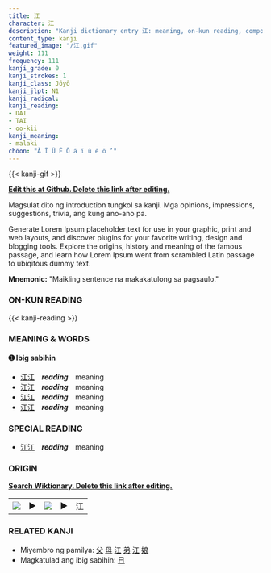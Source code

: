 ```yaml
---
title: 江
character: 江
description: "Kanji dictionary entry 江: meaning, on-kun reading, compounds, origin, related kanji"
content_type: kanji
featured_image: "/江.gif"
weight: 111
frequency: 111
kanji_grade: 0
kanji_strokes: 1
kanji_class: Jōyō
kanji_jlpt: N1
kanji_radical: 
kanji_reading: 
- DAI
- TAI
- oo-kii
kanji_meaning:
- malaki
chōon: "Ā Ī Ū Ē Ō ā ī ū ē ō ’"
---
```

[//]: # (Don't edit the line below. Kanji animated GIF code is automatically generated.)
{{< kanji-gif >}}

[//]: # (Edit below this line.)

**[Edit this at Github. Delete this link after editing.](https://github.com/tim0g/tim/tree/main/content/kanji/江/index.md)**

Magsulat dito ng introduction tungkol sa kanji. Mga opinions, impressions, suggestions, trivia, ang kung ano-ano pa.

Generate Lorem Ipsum placeholder text for use in your graphic, print and web layouts, and discover plugins for your favorite writing, design and blogging tools. Explore the origins, history and meaning of the famous passage, and learn how Lorem Ipsum went from scrambled Latin passage to ubiqitous dummy text.
 
**Mnemonic:** "Maikling sentence na makakatulong sa pagsaulo."

### ON-KUN READING

[//]: # (Don't edit the line below. ON-KUN READING code is automatically generated.)
{{< kanji-reading >}}

### MEANING & WORDS

#### ➊ **Ibig sabihin**
  - [江](../江)[江](../江)　***reading***　meaning
  - [江](../江)[江](../江)　***reading***　meaning
  - [江](../江)[江](../江)　***reading***　meaning
  - [江](../江)[江](../江)　***reading***　meaning

### SPECIAL READING
  - [江](../江)[江](../江)　***reading***　meaning

### ORIGIN

**[Search Wiktionary. Delete this link after editing.](https://wiktionary.org/wiki/江)**
<table class="kanji-table"><tr><td>
<img src="60px-江-bronze.svg.png">
</td><td>▶</td><td>
<img src="60px-江-oracle.svg.png">
</td><td>▶</td>
<td class="kanji-origin">江</td>
</tr></table>

### RELATED KANJI
- Miyembro ng pamilya: [父](../父) [母](../母) [江](../江) [弟](../弟) [江](../江) [娘](../娘)
- Magkatulad ang ibig sabihin: [日](../日)
